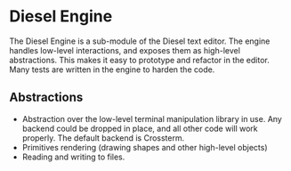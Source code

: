 # Diesel Engine
The Diesel Engine is a sub-module of the Diesel text editor. The engine handles low-level interactions, and exposes them as high-level abstractions. This makes it easy to prototype and refactor in the editor. Many tests are written in the engine to harden the code.

## Abstractions
 * Abstraction over the low-level terminal manipulation library in use. Any backend could be dropped in place, and all other code will work properly. The default backend is Crossterm.
 * Primitives rendering (drawing shapes and other high-level objects)
 * Reading and writing to files.
